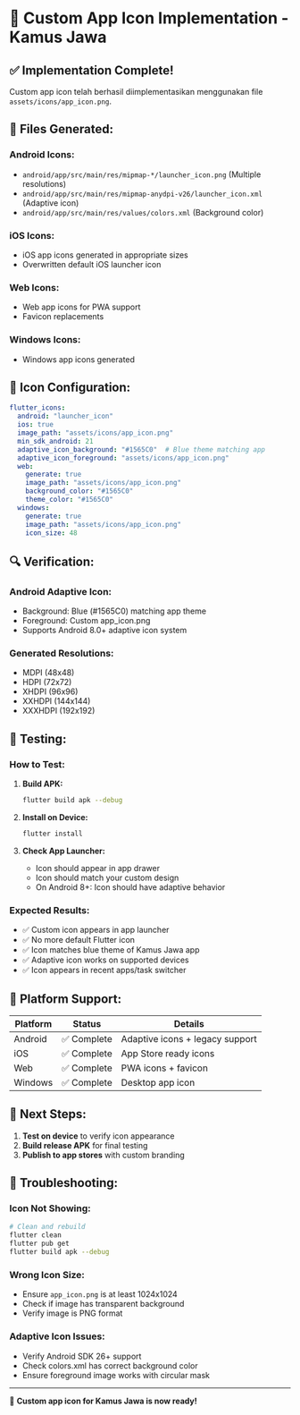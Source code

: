 # 🎨 Custom App Icon Implementation - Kamus Jawa

## ✅ **Implementation Complete!**

Custom app icon telah berhasil diimplementasikan menggunakan file `assets/icons/app_icon.png`.

## 📁 **Files Generated:**

### **Android Icons:**
- `android/app/src/main/res/mipmap-*/launcher_icon.png` (Multiple resolutions)
- `android/app/src/main/res/mipmap-anydpi-v26/launcher_icon.xml` (Adaptive icon)
- `android/app/src/main/res/values/colors.xml` (Background color)

### **iOS Icons:**
- iOS app icons generated in appropriate sizes
- Overwritten default iOS launcher icon

### **Web Icons:**
- Web app icons for PWA support
- Favicon replacements

### **Windows Icons:**
- Windows app icons generated

## 🎨 **Icon Configuration:**

```yaml
flutter_icons:
  android: "launcher_icon"
  ios: true
  image_path: "assets/icons/app_icon.png"
  min_sdk_android: 21
  adaptive_icon_background: "#1565C0"  # Blue theme matching app
  adaptive_icon_foreground: "assets/icons/app_icon.png"
  web:
    generate: true
    image_path: "assets/icons/app_icon.png"
    background_color: "#1565C0"
    theme_color: "#1565C0"
  windows:
    generate: true
    image_path: "assets/icons/app_icon.png"
    icon_size: 48
```

## 🔍 **Verification:**

### **Android Adaptive Icon:**
- Background: Blue (#1565C0) matching app theme
- Foreground: Custom app_icon.png
- Supports Android 8.0+ adaptive icon system

### **Generated Resolutions:**
- MDPI (48x48)
- HDPI (72x72) 
- XHDPI (96x96)
- XXHDPI (144x144)
- XXXHDPI (192x192)

## 🚀 **Testing:**

### **How to Test:**
1. **Build APK:**
   ```bash
   flutter build apk --debug
   ```

2. **Install on Device:**
   ```bash
   flutter install
   ```

3. **Check App Launcher:**
   - Icon should appear in app drawer
   - Icon should match your custom design
   - On Android 8+: Icon should have adaptive behavior

### **Expected Results:**
- ✅ Custom icon appears in app launcher
- ✅ No more default Flutter icon
- ✅ Icon matches blue theme of Kamus Jawa app
- ✅ Adaptive icon works on supported devices
- ✅ Icon appears in recent apps/task switcher

## 📱 **Platform Support:**

| Platform | Status | Details |
|----------|--------|---------|
| Android | ✅ Complete | Adaptive icons + legacy support |
| iOS | ✅ Complete | App Store ready icons |
| Web | ✅ Complete | PWA icons + favicon |
| Windows | ✅ Complete | Desktop app icon |

## 🎯 **Next Steps:**

1. **Test on device** to verify icon appearance
2. **Build release APK** for final testing
3. **Publish to app stores** with custom branding

## 🔧 **Troubleshooting:**

### **Icon Not Showing:**
```bash
# Clean and rebuild
flutter clean
flutter pub get
flutter build apk --debug
```

### **Wrong Icon Size:**
- Ensure `app_icon.png` is at least 1024x1024
- Check if image has transparent background
- Verify image is PNG format

### **Adaptive Icon Issues:**
- Verify Android SDK 26+ support
- Check colors.xml has correct background color
- Ensure foreground image works with circular mask

---
🎉 **Custom app icon for Kamus Jawa is now ready!**
